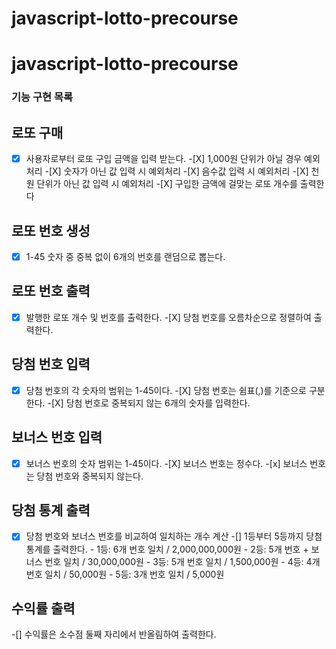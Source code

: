# javascript-lotto-precourse

# javascript-lotto-precourse

### 기능 구현 목록

## 로또 구매

-[X] 사용자로부터 로또 구입 금액을 입력 받는다. -[X] 1,000원 단위가 아닐 경우 예외 처리 -[X] 숫자가 아닌 값 입력 시 예외처리 -[X] 음수값 입력 시 예외처리 -[X] 천 원 단위가 아닌 값 입력 시 예외처리 -[X] 구입한 금액에 걸맞는 로또 개수를 출력한다

## 로또 번호 생성

-[X] 1-45 숫자 중 중복 없이 6개의 번호를 랜덤으로 뽑는다.

## 로또 번호 출력

-[X] 발행한 로또 개수 및 번호를 출력한다. -[X] 당첨 번호를 오름차순으로 정렬하여 출력한다.

## 당첨 번호 입력

-[X] 당첨 번호의 각 숫자의 범위는 1-45이다. -[X] 당첨 번호는 쉼표(,)를 기준으로 구분한다. -[X] 당첨 번호로 중복되지 않는 6개의 숫자를 입력한다.

## 보너스 번호 입력

-[X] 보너스 번호의 숫자 범위는 1-45이다. -[X] 보너스 번호는 정수다. -[x] 보너스 번호는 당첨 번호와 중복되지 않는다.

## 당첨 통계 출력

-[X] 당첨 번호와 보너스 번호를 비교하여 일치하는 개수 계산
-[] 1등부터 5등까지 당첨 통계를 출력한다. - 1등: 6개 번호 일치 / 2,000,000,000원 - 2등: 5개 번호 + 보너스 번호 일치 / 30,000,000원 - 3등: 5개 번호 일치 / 1,500,000원 - 4등: 4개 번호 일치 / 50,000원 - 5등: 3개 번호 일치 / 5,000원

## 수익률 출력

-[] 수익률은 소수점 둘째 자리에서 반올림하여 출력한다.
